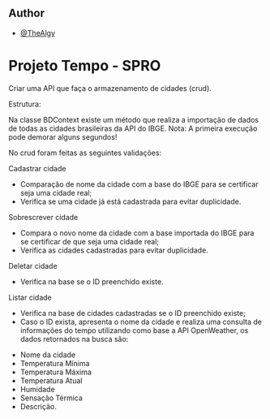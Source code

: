 ## Author
- [@TheAlgy](https://www.github.com/TheAlgy)

# Projeto Tempo - SPRO

Criar uma API que faça o armazenamento de cidades (crud).

Estrutura:

Na classe BDContext existe um método que realiza a importação de dados de todas as cidades brasileiras da API do IBGE.
Nota: A primeira execução pode demorar alguns segundos!

No crud foram feitas as seguintes validações:

Cadastrar cidade 
* Comparação de nome da cidade com a base do IBGE para se certificar seja uma cidade real;
* Verifica se uma cidade já está cadastrada para evitar duplicidade.

Sobrescrever cidade 
* Compara o novo nome da cidade com a base importada do IBGE para se certificar de que seja uma cidade real;
* Verifica as cidades cadastradas para evitar duplicidade.

Deletar cidade 
* Verifica na base se o ID preenchido existe.

Listar cidade
* Verifica na base de cidades cadastradas se o ID preenchido existe;
* Caso o ID exista, apresenta o nome da cidade e realiza uma consulta de informações do tempo utilizando como base a API OpenWeather, os dados retornados na busca são:
- Nome da cidade
- Temperatura Mínima
- Temperatura Máxima
- Temperatura Atual
- Humidade
- Sensação Térmica
- Descrição.
